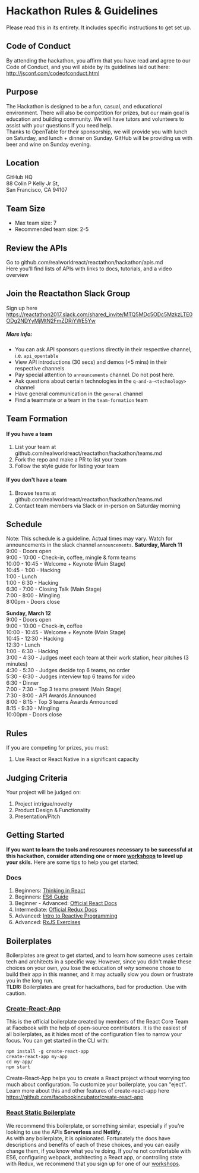 # Hackathon Rules & Guidelines
Please read this in its entirety. It includes specific instructions to get set up.
## Code of Conduct
By attending the hackathon, you affirm that you have read and agree to our Code of Conduct, and you will abide by its guidelines laid out here: http://jsconf.com/codeofconduct.html

## Purpose
The Hackathon is designed to be a fun, casual, and educational environment. There will also be competition for prizes, but our main goal is education and building community. We will have tutors and volunteers to assist with your questions if you need help.  
Thanks to OpenTable for their sponsorship, we will provide you with lunch on Saturday, and lunch + dinner on Sunday. GitHub will be providing us with beer and wine on Sunday evening.

## Location
GitHub HQ  
88 Colin P Kelly Jr St,  
San Francisco, CA 94107  
## Team Size
* Max team size: 7
* Recommended team size: 2-5

## Review the APIs
Go to github.com/realworldreact/reactathon/hackathon/apis.md  
Here you'll find lists of APIs with links to docs, tutorials, and a video overview

## Join the Reactathon Slack Group
Sign up here https://reactathon2017.slack.com/shared_invite/MTQ5MDc5ODc5MzkzLTE0ODg2NDYyMjMtN2FmZDRiYWE5Yw
##### More info:
* You can ask API sponsors questions directly in their respective channel, i.e. `api_opentable`
* View API introductions (30 secs) and demos (<5 mins) in their respective channels
* Pay special attention to `announcements` channel. Do not post here.
* Ask questions about certain technologies in the `q-and-a-<technology>` channel
* Have general communication in the `general` channel
* Find a teammate or a team in the `team-formation` team

## Team Formation
#### If you have a team
1. List your team at github.com/realworldreact/reactathon/hackathon/teams.md
2. Fork the repo and make a PR to list your team
3. Follow the style guide for listing your team

#### If you don't have a team
1. Browse teams at github.com/realworldreact/reactathon/hackathon/teams.md
2. Contact team members via Slack or in-person on Saturday morning

## Schedule
Note: This schedule is a guideline. Actual times may vary. Watch for announcements in the slack channel `announcements`.
**Saturday, March 11**  
9:00 - Doors open  
9:00 - 10:00 - Check-in, coffee, mingle & form teams  
10:00 - 10:45 - Welcome + Keynote (Main Stage)  
10:45 - 1:00 - Hacking  
1:00 - Lunch  
1:00 - 6:30 - Hacking  
6:30 - 7:00 - Closing Talk (Main Stage)  
7:00 - 8:00 - Mingling  
8:00pm - Doors close  

**Sunday, March 12**  
9:00 - Doors open  
9:00 - 10:00 - Check-in, coffee  
10:00 - 10:45 - Welcome + Keynote (Main Stage)  
10:45 - 12:30 - Hacking  
12:30 - Lunch  
1:00 - 6:30 - Hacking  
3:00 - 4:30 - Judges meet each team at their work station, hear pitches (3 minutes)  
4:30 - 5:30 - Judges decide top 6 teams, no order  
5:30 - 6:30 - Judges interview top 6 teams for video  
6:30 - Dinner  
7:00 - 7:30 - Top 3 teams present (Main Stage)  
7:30 - 8:00 - API Awards Announced  
8:00 - 8:15 - Top 3 teams Awards Announced  
8:15 - 9:30 - Mingling  
10:00pm - Doors close  

## Rules
If you are competing for prizes, you must:

1. Use React or React Native in a significant capacity

## Judging Criteria
Your project will be judged on:

1. Project intrigue/novelty
2. Product Design & Functionality
3. Presentation/Pitch

## Getting Started
**If you want to learn the tools and resources necessary to be successful at this hackathon, consider attending one or more [workshops](https://realworldreact.eventbrite.com) to level up your skils.**
Here are some tips to help you get started:
### Docs
1. Beginners: [Thinking in React](https://facebook.github.io/react/docs/thinking-in-react.html)
2. Beginners: [ES6 Guide](https://mrzepinski.gitbooks.io/es6-guide/content/)
3. Beginner - Advanced: [Official React Docs](https://facebook.github.io/react/docs/hello-world.html)
4. Intermediate: [Official Redux Docs](http://redux.js.org/)
5. Advanced: [Intro to Reactive Programming](https://gist.github.com/staltz/868e7e9bc2a7b8c1f754)
6. Advanced: [RxJS Exercises](http://reactivex.io/learnrx/)

## Boilerplates
Boilerplates are great to get started, and to learn how someone uses certain tech and architects in a specific way. However, since you didn't make these choices on your own, you lose the education of _why_ someone chose to build their app in this manner, and it may actually slow you down or frustrate you in the long run.  
**TLDR:** Boilerplates are great for hackathons, bad for production. Use with caution.
### [Create-React-App](https://github.com/facebookincubator/create-react-app)
This is the official boilerplate created by members of the React Core Team at Facebook  with the help of open-source contributors. It is the easiest of all boilerplates, as it hides most of the configuration files to narrow your focus. You can get started in the CLI with:  
```
npm install -g create-react-app
create-react-app my-app
cd my-app/
npm start
```
Create-React-App helps you to create a React project without worrying too much about configuration. To customize your boilerplate, you can "eject". Learn more about this and other features of create-react-app here https://github.com/facebookincubator/create-react-app  

### [React Static Boilerplate](https://github.com/iansinnott/react-static-boilerplate)
We recommend this boilerplate, or something similar, especially if you're looking to use the APIs **Serverless** and **Netlify**.  
As with any boilerplate, it is opinionated. Fortunately the docs have descriptions and benefits of each of these choices, and you can easily change them, if you know what you're doing. If you're not comfortable with ES6, configuring webpack, architecting a React app, or controlling state with Redux, we recommend that you sign up for one of our [workshops](https://realworldreact.eventbrite.com).
